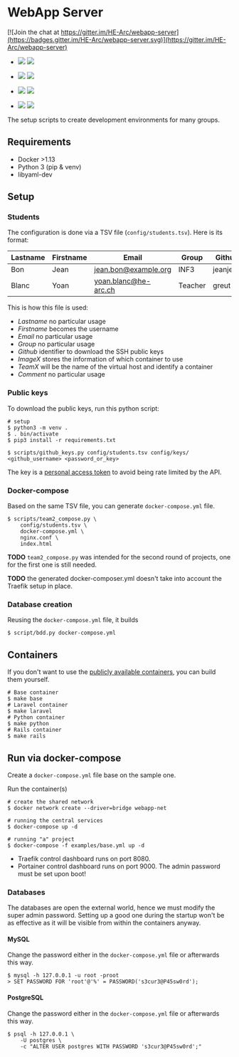 # WebApp Server

[![Join the chat at https://gitter.im/HE-Arc/webapp-server](https://badges.gitter.im/HE-Arc/webapp-server.svg)](https://gitter.im/HE-Arc/webapp-server)

- [![](https://images.microbadger.com/badges/image/hearcch/webapp-server.svg)](https://microbadger.com/images/hearcch/webapp-server) [![](https://images.microbadger.com/badges/version/hearcch/webapp-server.svg)](https://microbadger.com/images/hearcch/webapp-server)

- [![](https://images.microbadger.com/badges/image/hearcch/webapp-server:laravel.svg)](https://microbadger.com/images/hearcch/webapp-server:laravel) [![](https://images.microbadger.com/badges/version/hearcch/webapp-server:laravel.svg)](https://microbadger.com/images/hearcch/webapp-server:laravel)

- [![](https://images.microbadger.com/badges/image/hearcch/webapp-server:python.svg)](https://microbadger.com/images/hearcch/webapp-server:python) [![](https://images.microbadger.com/badges/version/hearcch/webapp-server:python.svg)](https://microbadger.com/images/hearcch/webapp-server:python)

- [![](https://images.microbadger.com/badges/image/hearcch/webapp-server:rails.svg)](https://microbadger.com/images/hearcch/webapp-server:rails) [![](https://images.microbadger.com/badges/version/hearcch/webapp-server:rails.svg)](https://microbadger.com/images/hearcch/webapp-server:rails)

The setup scripts to create development environments for many groups.

## Requirements

- Docker >1.13
- Python 3 (pip & venv)
- libyaml-dev

## Setup

### Students

The configuration is done via a TSV file (`config/students.tsv`). Here is its format:

Lastname | Firstname | Email                | Group   | Github   | Image1  | Team1  | Image2 | Team2 | Comment
-------- | --------- | -------------------- | ------- | -------- | ------- | ------ | ------ | ----- | -------
Bon      | Jean      | jean.bon@example.org | INF3    | jeanjean | Laravel | ninjas | Rails  | funky | -
Blanc    | Yoan      | yoan.blanc@he-arc.ch | Teacher | greut    | Laravel | admin  | Python | admin | -

This is how this file is used:

- _Lastname_ no particular usage
- _Firstname_ becomes the username
- _Email_ no particular usage
- _Group_ no particular usage
- _Github_ identifier to download the SSH public keys
- _ImageX_ stores the information of which container to use
- _TeamX_ will be the name of the virtual host and identify a container
- _Comment_ no particular usage

### Public keys

To download the public keys, run this python script:

```console
# setup
$ python3 -m venv .
$ . bin/activate
$ pip3 install -r requirements.txt

$ scripts/github_keys.py config/students.tsv config/keys/ <github_username> <password_or_key>
```

The key is a [personal access token](https://github.com/settings/tokens) to avoid being rate limited by the API.

### Docker-compose

Based on the same TSV file, you can generate `docker-compose.yml` file.

```console
$ scripts/team2_compose.py \
    config/students.tsv \
    docker-compose.yml \
    nginx.conf \
    index.html
```

**TODO** `team2_compose.py` was intended for the second round of projects, one for the first one is still needed.

**TODO** the generated docker-composer.yml doesn't take into account the Traefik setup in place.

### Database creation

Reusing the `docker-compose.yml` file, it builds

```console
$ script/bdd.py docker-compose.yml
```

## Containers

If you don't want to use the [publicly available containers](https://hub.docker.com/r/hearcch/webapp-server/), you can build them yourself.

```
# Base container
$ make base
# Laravel container
$ make laravel
# Python container
$ make python
# Rails container
$ make rails
```

## Run via docker-compose

Create a `docker-compose.yml` file base on the sample one.

Run the container(s)

```console
# create the shared network
$ docker network create --driver=bridge webapp-net

# running the central services
$ docker-compose up -d

# running "a" project
$ docker-compose -f examples/base.yml up -d
```

- Traefik control dashboard runs on port 8080.
- Portainer control dashboard runs on port 9000. The admin password must be set upon boot!

### Databases

The databases are open the external world, hence we must modify the super admin password. Setting up a good one during the startup won't be as effective as it will be visible from within the containers anyway.

#### MySQL

Change the password either in the `docker-compose.yml` file or afterwards this way.

```console
$ mysql -h 127.0.0.1 -u root -proot
> SET PASSWORD FOR 'root'@'%' = PASSWORD('s3cur3@P45sw0rd');
```

#### PostgreSQL

Change the password either in the `docker-compose.yml` file or afterwards this way.

```console
$ psql -h 127.0.0.1 \
    -U postgres \
    -c "ALTER USER postgres WITH PASSWORD 's3cur3@P45sw0rd';"
```
